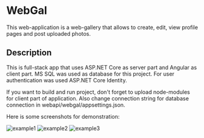 # WebGal
This web-application is a web-gallery that allows to create, edit, view profile pages and post uploaded photos. 

## Description
This is full-stack app that uses ASP.NET Core as server part and Angular as client part. MS SQL was used as database for this project. For user authentication was used ASP.NET Core Identity.

If you want to build and run project, don't forget to upload node-modules for client part of application. Also change connection string for database connection in webapi/webgal/appsettings.json.

Here is some screenshots for demonstration:

![example1](../master/demo_img/demo_1.png)
![example2](../master/demo_img/demo_2.png)
![example3](../master/demo_img/demo_3.png)
